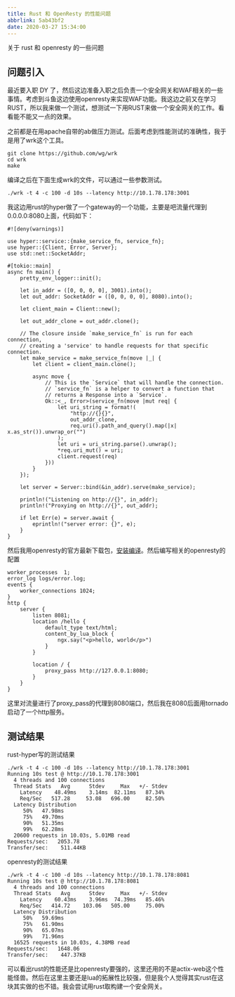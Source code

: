 ```yaml
---
title: Rust 和 OpenResty 的性能问题
abbrlink: 5ab43bf2
date: 2020-03-27 15:34:00
---
```

关于 rust 和 openresty 的一些问题

## 问题引入

最近要入职 DY 了，然后这边准备入职之后负责一个安全网关和WAF相关的一些事情。考虑到斗鱼这边使用openresty来实现WAF功能。我这边之前又在学习RUST，所以我来做一个测试，想测试一下用RUST来做一个安全网关的工作。看看能不能又一点的效果。

之前都是在用apache自带的ab做压力测试。后面考虑到性能测试的准确性，我于是用了wrk这个工具。

```
git clone https://github.com/wg/wrk
cd wrk
make
```
编译之后在下面生成wrk的文件，可以通过一些参数测试。

```
./wrk -t 4 -c 100 -d 10s --latency http://10.1.78.178:3001
```

我这边用rust的hyper做了一个gateway的一个功能，主要是吧流量代理到0.0.0.0:8080上面，代码如下：

```
#![deny(warnings)]

use hyper::service::{make_service_fn, service_fn};
use hyper::{Client, Error, Server};
use std::net::SocketAddr;

#[tokio::main]
async fn main() {
    pretty_env_logger::init();

    let in_addr = ([0, 0, 0, 0], 3001).into();
    let out_addr: SocketAddr = ([0, 0, 0, 0], 8080).into();

    let client_main = Client::new();

    let out_addr_clone = out_addr.clone();

    // The closure inside `make_service_fn` is run for each connection,
    // creating a 'service' to handle requests for that specific connection.
    let make_service = make_service_fn(move |_| {
        let client = client_main.clone();

        async move {
            // This is the `Service` that will handle the connection.
            // `service_fn` is a helper to convert a function that
            // returns a Response into a `Service`.
            Ok::<_, Error>(service_fn(move |mut req| {
                let uri_string = format!(
                    "http://{}{}",
                    out_addr_clone,
                    req.uri().path_and_query().map(|x| x.as_str()).unwrap_or("")
                );
                let uri = uri_string.parse().unwrap();
                *req.uri_mut() = uri;
                client.request(req)
            }))
        }
    });

    let server = Server::bind(&in_addr).serve(make_service);

    println!("Listening on http://{}", in_addr);
    println!("Proxying on http://{}", out_addr);

    if let Err(e) = server.await {
        eprintln!("server error: {}", e);
    }
}
```

然后我用openresty的官方最新下载包，[安装编译](https://openresty.org/cn/getting-started.html)。然后编写相关的openresty的配置
```
worker_processes  1;
error_log logs/error.log;
events {
    worker_connections 1024;
}
http {
    server {
        listen 8081;
        location /hello {
            default_type text/html;
            content_by_lua_block {
                ngx.say("<p>hello, world</p>")
            }
        }

        location / {
            proxy_pass http://127.0.0.1:8080;
        }
    }
}
```
这里对流量进行了proxy_pass的代理到8080端口，然后我在8080后面用tornado启动了一个http服务。

## 测试结果

rust-hyper写的测试结果
```
./wrk -t 4 -c 100 -d 10s --latency http://10.1.78.178:3001
Running 10s test @ http://10.1.78.178:3001
  4 threads and 100 connections
  Thread Stats   Avg      Stdev     Max   +/- Stdev
    Latency    48.49ms    3.14ms  82.11ms   87.34%
    Req/Sec   517.28     53.08   696.00     82.50%
  Latency Distribution
     50%   47.98ms
     75%   49.70ms
     90%   51.35ms
     99%   62.28ms
  20600 requests in 10.03s, 5.01MB read
Requests/sec:   2053.78
Transfer/sec:    511.44KB
```

openresty的测试结果
```
./wrk -t 4 -c 100 -d 10s --latency http://10.1.78.178:8081
Running 10s test @ http://10.1.78.178:8081
  4 threads and 100 connections
  Thread Stats   Avg      Stdev     Max   +/- Stdev
    Latency    60.43ms    3.96ms  74.39ms   85.46%
    Req/Sec   414.72    103.06   505.00     75.00%
  Latency Distribution
     50%   59.69ms
     75%   61.90ms
     90%   65.07ms
     99%   71.96ms
  16525 requests in 10.03s, 4.38MB read
Requests/sec:   1648.06
Transfer/sec:    447.37KB
```

可以看出rust的性能还是比openresty要强的，这里还用的不是actix-web这个性能怪兽。然后在这里主要还是lua的拓展性比较强，但是我个人觉得其实rust在这块其实做的也不错。我会尝试用rust取构建一个安全网关。
